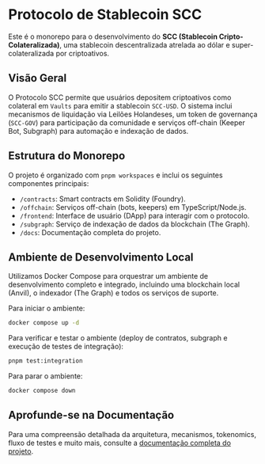 # Protocolo de Stablecoin SCC

Este é o monorepo para o desenvolvimento do **SCC (Stablecoin Cripto-Colateralizada)**, uma stablecoin descentralizada atrelada ao dólar e super-colateralizada por criptoativos.

## Visão Geral

O Protocolo SCC permite que usuários depositem criptoativos como colateral em `Vaults` para emitir a stablecoin `SCC-USD`. O sistema inclui mecanismos de liquidação via Leilões Holandeses, um token de governança (`SCC-GOV`) para participação da comunidade e serviços off-chain (Keeper Bot, Subgraph) para automação e indexação de dados.

## Estrutura do Monorepo

O projeto é organizado com `pnpm workspaces` e inclui os seguintes componentes principais:

*   `/contracts`: Smart contracts em Solidity (Foundry).
*   `/offchain`: Serviços off-chain (bots, keepers) em TypeScript/Node.js.
*   `/frontend`: Interface de usuário (DApp) para interagir com o protocolo.
*   `/subgraph`: Serviço de indexação de dados da blockchain (The Graph).
*   `/docs`: Documentação completa do projeto.

## Ambiente de Desenvolvimento Local

Utilizamos Docker Compose para orquestrar um ambiente de desenvolvimento completo e integrado, incluindo uma blockchain local (Anvil), o indexador (The Graph) e todos os serviços de suporte.

Para iniciar o ambiente:

```bash
docker compose up -d
```

Para verificar e testar o ambiente (deploy de contratos, subgraph e execução de testes de integração):

```bash
pnpm test:integration
```

Para parar o ambiente:

```bash
docker compose down
```

## Aprofunde-se na Documentação

Para uma compreensão detalhada da arquitetura, mecanismos, tokenomics, fluxo de testes e muito mais, consulte a [documentação completa do projeto](./docs/README.md).